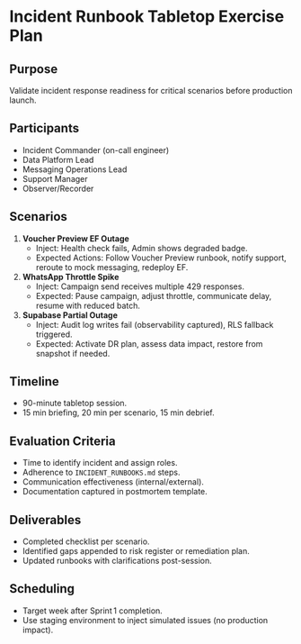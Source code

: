 # Incident Runbook Tabletop Exercise Plan

## Purpose
Validate incident response readiness for critical scenarios before production launch.

## Participants
- Incident Commander (on-call engineer)
- Data Platform Lead
- Messaging Operations Lead
- Support Manager
- Observer/Recorder

## Scenarios
1. **Voucher Preview EF Outage**
   - Inject: Health check fails, Admin shows degraded badge.
   - Expected Actions: Follow Voucher Preview runbook, notify support, reroute to mock messaging, redeploy EF.
2. **WhatsApp Throttle Spike**
   - Inject: Campaign send receives multiple 429 responses.
   - Expected: Pause campaign, adjust throttle, communicate delay, resume with reduced batch.
3. **Supabase Partial Outage**
   - Inject: Audit log writes fail (observability captured), RLS fallback triggered.
   - Expected: Activate DR plan, assess data impact, restore from snapshot if needed.

## Timeline
- 90-minute tabletop session.
- 15 min briefing, 20 min per scenario, 15 min debrief.

## Evaluation Criteria
- Time to identify incident and assign roles.
- Adherence to `INCIDENT_RUNBOOKS.md` steps.
- Communication effectiveness (internal/external).
- Documentation captured in postmortem template.

## Deliverables
- Completed checklist per scenario.
- Identified gaps appended to risk register or remediation plan.
- Updated runbooks with clarifications post-session.

## Scheduling
- Target week after Sprint 1 completion.
- Use staging environment to inject simulated issues (no production impact).

